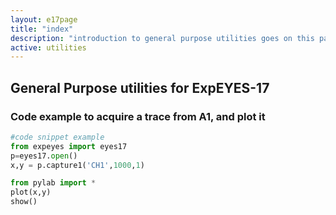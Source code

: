```yaml
---
layout: e17page
title: "index"
description: "introduction to general purpose utilities goes on this page"
active: utilities
---
```



## General Purpose utilities for ExpEYES-17

### Code example to acquire a trace from A1, and plot it

```python
#code snippet example
from expeyes import eyes17
p=eyes17.open()
x,y = p.capture1('CH1',1000,1)

from pylab import *
plot(x,y)
show()
```
